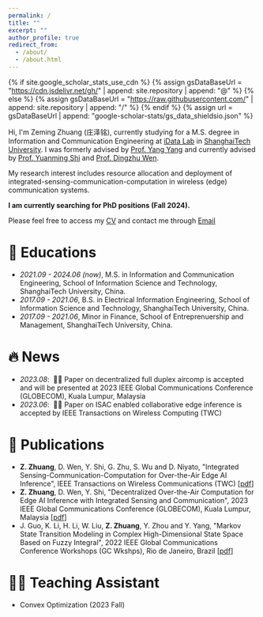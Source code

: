 ```yaml
---
permalink: /
title: ""
excerpt: ""
author_profile: true
redirect_from: 
  - /about/
  - /about.html
---
```


{% if site.google_scholar_stats_use_cdn %}
{% assign gsDataBaseUrl = "https://cdn.jsdelivr.net/gh/" | append: site.repository | append: "@" %}
{% else %}
{% assign gsDataBaseUrl = "https://raw.githubusercontent.com/" | append: site.repository | append: "/" %}
{% endif %}
{% assign url = gsDataBaseUrl | append: "google-scholar-stats/gs_data_shieldsio.json" %}

<span class='anchor' id='about-me'></span>

Hi, I'm Zeming Zhuang (庄泽铭), currently studying for a M.S. degree in Information and Communication Engineering at [iData Lab](https://faculty.sist.shanghaitech.edu.cn/faculty/shiym/group.html) in [ShanghaiTech University](https://www.shanghaitech.edu.cn/eng/). I was formerly advised by [Prof. Yang Yang](https://facultyprofiles.hkust-gz.edu.cn/faculty-personal-page/YANG-Yang/yyiot) and currently advised by [Prof. Yuanming Shi](https://faculty.sist.shanghaitech.edu.cn/faculty/shiym/) and [Prof. Dingzhu Wen](https://dingzhuwen.github.io/).

My research interest includes resource allocation and deployment of integrated-sensing-communication-computation in wireless \(edge\) communication systems.

**I am currently searching for PhD positions (Fall 2024).**

Please feel free to access my [CV](https://www.xxcpeter.tech/assets/cv-en.pdf) and contact me through [Email](mailto:zhuangzm@shanghaitech.edu.cn)

# 📖 Educations
- *2021.09 - 2024.06 (now)*, M.S. in Information and Communication Engineering, School of Information Science and Technology, ShanghaiTech University, China. 
- *2017.09 - 2021.06*, B.S. in Electrical Information Engineering, School of Information Science and Technology, ShanghaiTech University, China. 
- *2017.09 - 2021.06*, Minor in Finance, School of Entreprenuership and Management, ShanghaiTech University, China. 

# 🔥 News
- *2023.08*: &nbsp;🎉🎉 Paper on decentralized full duplex aircomp is accepted and will be presented at 2023 IEEE Global Communications Conference (GLOBECOM), Kuala Lumpur, Malaysia 
- *2023.06*: &nbsp;🎉🎉 Paper on ISAC enabled collaborative edge inference is accepted by IEEE Transactions on Wireless Computing (TWC) 

# 📝 Publications 

<!-- <div class='paper-box'><div class='paper-box-image'><div><div class="badge">CVPR 2016</div><img src='images/500x300.png' alt="sym" width="100%"></div></div>
<div class='paper-box-text' markdown="1">

[Deep Residual Learning for Image Recognition](https://openaccess.thecvf.com/content_cvpr_2016/papers/He_Deep_Residual_Learning_CVPR_2016_paper.pdf)

**Kaiming He**, Xiangyu Zhang, Shaoqing Ren, Jian Sun

[**Project**](https://scholar.google.com/citations?view_op=view_citation&hl=zh-CN&user=DhtAFkwAAAAJ&citation_for_view=DhtAFkwAAAAJ:ALROH1vI_8AC) <strong><span class='show_paper_citations' data='DhtAFkwAAAAJ:ALROH1vI_8AC'></span></strong>
- Lorem ipsum dolor sit amet, consectetur adipiscing elit. Vivamus ornare aliquet ipsum, ac tempus justo dapibus sit amet. 
</div>
</div> -->

- **Z. Zhuang**, D. Wen, Y. Shi, G. Zhu, S. Wu and D. Niyato, "Integrated Sensing-Communication-Computation for Over-the-Air Edge AI Inference", IEEE Transactions on Wireless Communications (TWC) \[[pdf](https://www.xxcpeter.tech/assets/pubs/TWC23_ISAC_Aircomp_Edge_Inference.pdf)\]
- **Z. Zhuang**, D. Wen, Y. Shi, "Decentralized Over-the-Air Computation for Edge AI Inference with Integrated Sensing and Communication", 2023 IEEE Global Communications Conference (GLOBECOM), Kuala Lumpur, Malaysia \[[pdf](https://www.xxcpeter.tech/assets/pubs/GC23_Decentralize_FD_EdgeAI.pdf)\]
- J. Guo, K. Li, H. Li, W. Liu, **Z. Zhuang**, Y. Zhou and Y. Yang, "Markov State Transition Modeling in Complex High-Dimensional State Space Based on Fuzzy Integral", 2022 IEEE Global Communications Conference Workshops (GC Wkshps), Rio de Janeiro, Brazil \[[pdf](https://www.xxcpeter.tech/assets/pubs/GCWSP22_Markov_State_Transition_Modeling.pdf)\]

<!-- # 🎖 Honors and Awards
- *2021.10* Lorem ipsum dolor sit amet, consectetur adipiscing elit. Vivamus ornare aliquet ipsum, ac tempus justo dapibus sit amet. 
- *2021.09* Lorem ipsum dolor sit amet, consectetur adipiscing elit. Vivamus ornare aliquet ipsum, ac tempus justo dapibus sit amet.  -->

# 🧑‍🏫 Teaching Assistant
- Convex Optimization (2023 Fall)